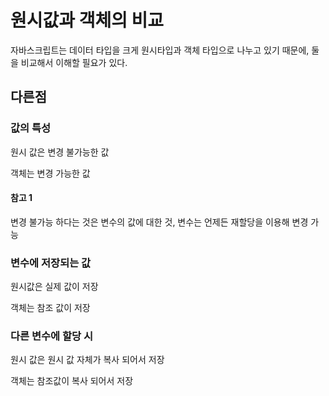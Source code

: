 # 원시값과 객체의 비교

자바스크립트는 데이터 타입을 크게 원시타입과 객체 타입으로 나누고 있기 때문에, 둘을 비교해서 이해할 필요가 있다.

## 다른점

### 값의 특성

원시 값은 변경 불가능한 값

객체는 변경 가능한 값

#### 참고 1
변경 불가능 하다는 것은 변수의 값에 대한 것, 
변수는 언제든 재할당을 이용해 변경 가능 

### 변수에 저장되는 값

원시값은 실제 값이 저장

객체는 참조 값이 저장

### 다른 변수에 할당 시

원시 값은 원시 값 자체가 복사 되어서 저장

객체는 참조값이 복사 되어서 저장
